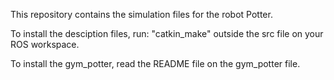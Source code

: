 This repository contains the simulation files for the robot Potter.

To install the desciption files, run:
    "catkin_make"
outside the src file on your ROS workspace.

To install the gym_potter, read the README file on the gym_potter file.
